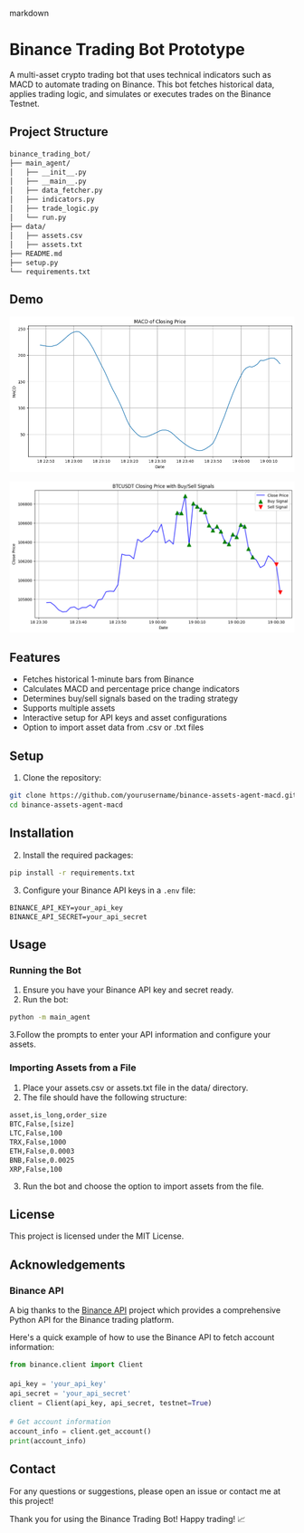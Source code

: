markdown

# Binance Trading Bot Prototype

A multi-asset crypto trading bot that uses technical indicators such as MACD to automate trading on Binance. This bot fetches historical data, applies trading logic, and simulates or executes trades on the Binance Testnet.

## Project Structure
  ```
  binance_trading_bot/
  ├── main_agent/
  │   ├── __init__.py
  │   ├── __main__.py
  │   ├── data_fetcher.py
  │   ├── indicators.py
  │   ├── trade_logic.py
  │   └── run.py
  ├── data/
  │   ├── assets.csv
  │   ├── assets.txt
  ├── README.md
  ├── setup.py
  └── requirements.txt
  ```

## Demo

![MACD 指標圖](pubclic/assets/macd-of-closing.png)

![BTCUSDT 收盤價與交易信號](pubclic/assets/BTCUSDT-closing-price-with-signals.png)


## Features

- Fetches historical 1-minute bars from Binance
- Calculates MACD and percentage price change indicators
- Determines buy/sell signals based on the trading strategy
- Supports multiple assets
- Interactive setup for API keys and asset configurations
- Option to import asset data from .csv or .txt files


## Setup
1. Clone the repository:
  ```sh
  git clone https://github.com/yourusername/binance-assets-agent-macd.git
  cd binance-assets-agent-macd
  ```
## Installation
2. Install the required packages:
  ```sh
  pip install -r requirements.txt
  ```

3. Configure your Binance API keys in a `.env` file:
  ```
  BINANCE_API_KEY=your_api_key
  BINANCE_API_SECRET=your_api_secret
  ```

## Usage
### Running the Bot
1. Ensure you have your Binance API key and secret ready.
2. Run the bot:
  ```sh
  python -m main_agent
  ```
3.Follow the prompts to enter your API information and configure your assets.

### Importing Assets from a File
1. Place your assets.csv or assets.txt file in the data/ directory.
2. The file should have the following structure:
  ```
  asset,is_long,order_size
  BTC,False,[size]
  LTC,False,100
  TRX,False,1000
  ETH,False,0.0003
  BNB,False,0.0025
  XRP,False,100
  ```
3. Run the bot and choose the option to import assets from the file.


## License
This project is licensed under the MIT License.

## Acknowledgements

### Binance API
A big thanks to the [Binance API](https://github.com/sammchardy/python-binance) project which provides a comprehensive Python API for the Binance trading platform. 

Here's a quick example of how to use the Binance API to fetch account information:
  ```python
  from binance.client import Client
  
  api_key = 'your_api_key'
  api_secret = 'your_api_secret'
  client = Client(api_key, api_secret, testnet=True)
  
  # Get account information
  account_info = client.get_account()
  print(account_info)
  ```

## Contact
For any questions or suggestions, please open an issue or contact me at this project!

Thank you for using the Binance Trading Bot! Happy trading! 📈
